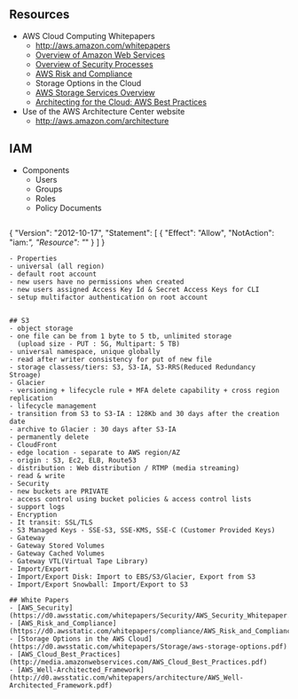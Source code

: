 ## Resources
 
- AWS Cloud Computing Whitepapers
  - http://aws.amazon.com/whitepapers 
  - [Overview of Amazon Web Services](https://d0.awsstatic.com/whitepapers/aws-overview.pdf)
  - [Overview of Security Processes](https://d0.awsstatic.com/whitepapers/Security/AWS_Security_Whitepaper.pdf) 
  - [AWS Risk and Compliance](https://d0.awsstatic.com/whitepapers/compliance/AWS_Risk_and_Compliance_Whitepaper.pdf) 
  - Storage Options in the Cloud 
  - [AWS Storage Services Overview](https://d0.awsstatic.com/whitepapers/Storage/AWS%20Storage%20Services%20Whitepaper-v9.pdf)
  - [Architecting for the Cloud: AWS Best Practices](https://d0.awsstatic.com/whitepapers/AWS_Cloud_Best_Practices.pdf) 
- Use of the AWS Architecture Center website
  - http://aws.amazon.com/architecture

## IAM
- Components
  - Users
  - Groups
  - Roles
  - Policy Documents
  ```
{
  "Version": "2012-10-17",
  "Statement": [
    {
      "Effect": "Allow",
      "NotAction": "iam:*",
      "Resource": "*"
    }
  ]
}
  ```
- Properties
  - universal (all region)
  - default root account 
  - new users have no permissions when created
  - new users assigned Access Key Id & Secret Access Keys for CLI
  - setup multifactor authentication on root account

  
## S3
- object storage
  - one file can be from 1 byte to 5 tb, unlimited storage
    (upload size - PUT : 5G, Multipart: 5 TB)
  - universal namespace, unique globally
  - read after writer consistency for put of new file
  - storage classess/tiers: S3, S3-IA, S3-RRS(Reduced Redundancy Stroage)
  - Glacier
  - versioning + lifecycle rule + MFA delete capability + cross region replication
- lifecycle management
  - transition from S3 to S3-IA : 128Kb and 30 days after the creation date
  - archive to Glacier : 30 days after S3-IA
  - permanently delete
- CloudFront
  - edge location - separate to AWS region/AZ
  - origin : S3, Ec2, ELB, Route53
  - distribution : Web distribution / RTMP (media streaming)
  - read & write 
- Security
  - new buckets are PRIVATE
  - access control using bucket policies & access control lists
  - support logs
- Encryption
  - It transit: SSL/TLS
  - S3 Managed Keys - SSE-S3, SSE-KMS, SSE-C (Customer Provided Keys)
- Gateway
  - Gateway Stored Volumes
  - Gateway Cached Volumes
  - Gateway VTL(Virtual Tape Library)
- Import/Export
  - Import/Export Disk: Import to EBS/S3/Glacier, Export from S3
  - Import/Export Snowball: Import/Export to S3  

## White Papers
  - [AWS_Security](https://d0.awsstatic.com/whitepapers/Security/AWS_Security_Whitepaper.pdf)
  - [AWS_Risk_and_Compliance](https://d0.awsstatic.com/whitepapers/compliance/AWS_Risk_and_Compliance_Whitepaper.pdf)
  - [Storage Options in the AWS Cloud](https://d0.awsstatic.com/whitepapers/Storage/aws-storage-options.pdf)
  - [AWS_Cloud_Best_Practices](http://media.amazonwebservices.com/AWS_Cloud_Best_Practices.pdf)  
  - [AWS_Well-Architected_Framework](http://d0.awsstatic.com/whitepapers/architecture/AWS_Well-Architected_Framework.pdf)
